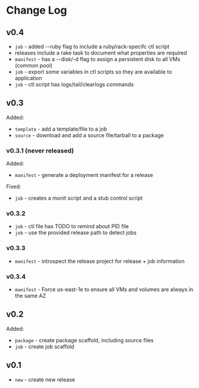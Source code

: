 # Change Log

## v0.4

* `job` - added --ruby flag to include a ruby/rack-specifc ctl script
* releases include a rake task to document what properties are required
* `manifest` - has a --disk/-d flag to assign a persistent disk to all VMs (common pool)
* `job` - export some variables in ctl scripts so they are available to application
* `job` - ctl script has logs/tail/clearlogs commands

## v0.3

Added:

* `template` - add a template/file to a job
* `source` - download and add a source file/tarball to a package

### v0.3.1 (never released)

Added:

* `manifest` - generate a deployment manifest for a release

Fixed:

* `job` - creates a monit script and a stub control script

### v0.3.2

* `job` - ctl file has TODO to remind about PID file
* `job` - use the provided release path to detect jobs

### v0.3.3

* `manifest` - introspect the release project for release + job information

### v0.3.4

* `manifest` - Force us-east-1e to ensure all VMs and volumes are always in the same AZ

## v0.2

Added:

* `package` - create package scaffold, including source files
* `job` - create job scaffold

## v0.1

* `new` - create new release